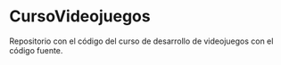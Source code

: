 # CursoVideojuegos
Repositorio con el código del curso de desarrollo de videojuegos con el código fuente.
